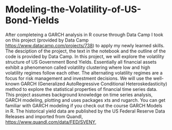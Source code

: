 # Modeling-the-Volatility-of-US-Bond-Yields
After completeing a GARCH analysis in R course through Data Camp I took on this project (provided by Data Camp https://www.datacamp.com/projects/738) to apply my newly learned skills. The desciption of the project, the text in the notebook and the outline of the code is provided by Data Camp.
In this project, we will explore the volatility structure of US Government Bond Yields. Essentially all financial assets exhibit a phenomenon called volatility clustering where low and high volatility regimes follow each other. The alternating volatility regimes are a focus for risk management and investment decisions. We will use the well-known GARCH (Generalized AutoRegressive Conditional Heteroskedasticity) method to explore the statistical properties of financial time series data.  This project assumes background knowledge on time series analysis, GARCH modeling, plotting and uses packages xts and rugarch. You can get familiar with GARCH modeling if you check out the course GARCH Models in R.  The historical yield data are published by the US Federal Reserve Data Releases and imported from Quandl, https://www.quandl.com/data/FED/SVENY,
